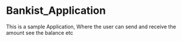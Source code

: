 # Bankist_Application
This is a sample Application, Where the user can send and receive the amount see the balance etc
